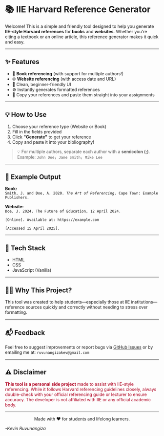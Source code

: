 <h1>📚 IIE Harvard Reference Generator</h1>

<p>Welcome! This is a simple and friendly tool designed to help you generate <strong>IIE-style Harvard references</strong> for <strong>books</strong> and <strong>websites</strong>. Whether you're citing a textbook or an online article, this reference generator makes it quick and easy.</p>

<hr>

<h2>✨ Features</h2>
<ul>
  <li>📘 <strong>Book referencing</strong> (with support for multiple authors!)</li>
  <li>🌐 <strong>Website referencing</strong> (with access date and URL)</li>
  <li>🎨 Clean, beginner-friendly UI</li>
  <li>⚙️ Instantly generates formatted references</li>
  <li>📝 Copy your references and paste them straight into your assignments</li>
</ul>

<hr>

<h2>💡 How to Use</h2>
<ol>
  <li>Choose your reference type (Website or Book)</li>
  <li>Fill in the fields provided</li>
  <li>Click <strong>"Generate"</strong> to get your reference</li>
  <li>Copy and paste it into your bibliography!</li>
</ol>

<blockquote>
  <p>💡 For multiple authors, separate each author with a <strong>semicolon (;)</strong>.<br>
  Example: <code>John Doe; Jane Smith; Mike Lee</code></p>
</blockquote>

<hr>

<h2>📌 Example Output</h2>

<p><strong>Book:</strong><br>
<code>Smith, J. and Doe, A. 2020. <em>The Art of Referencing</em>. Cape Town: Example Publishers.</code></p>

<p><strong>Website:</strong><br>
<code>Doe, J. 2024. The Future of Education, 12 April 2024.<br>
[Online]. Available at: https://example.com<br>
[Accessed 15 April 2025].</code></p>

<hr>

<h2>🚀 Tech Stack</h2>
<ul>
  <li>HTML</li>
  <li>CSS</li>
  <li>JavaScript (Vanilla)</li>
</ul>

<hr>

<h2>🙋‍♂️ Why This Project?</h2>
<p>This tool was created to help students—especially those at IIE institutions—reference sources quickly and correctly without needing to stress over formatting.</p>

<hr>

<h2>📬 Feedback</h2>
<p>Feel free to suggest improvements or report bugs via <a href="#">GitHub Issues</a> or by emailing me at: <code>ruvunangizakev@gmail.com</code></p>

<hr>

<h2>⚠️ Disclaimer</h2>
<p style="color: #b00020;"><strong>This tool is a personal side project</strong> made to assist with IIE-style referencing. While it follows Harvard referencing guidelines closely, always double-check with your official referencing guide or lecturer to ensure accuracy. The developer is not affiliated with IIE or any official academic body.</p>

<hr>

<p style="text-align: center;">Made with ❤️ for students and lifelong learners.</p>
<p><em>-Kevin Ruvunangiza</em></p>
